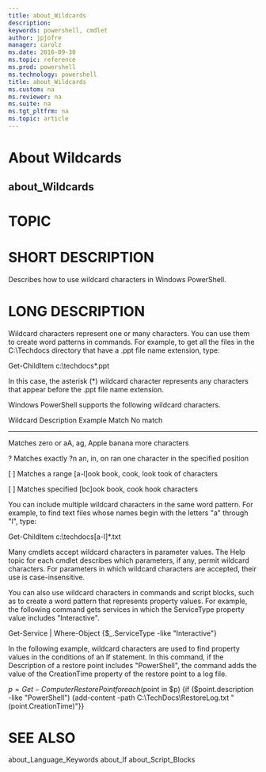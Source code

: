 ```yaml
---
title: about_Wildcards
description: 
keywords: powershell, cmdlet
author: jpjofre
manager: carolz
ms.date: 2016-09-30
ms.topic: reference
ms.prod: powershell
ms.technology: powershell
title: about_Wildcards
ms.custom: na
ms.reviewer: na
ms.suite: na
ms.tgt_pltfrm: na
ms.topic: article
---
```

# About Wildcards
## about_Wildcards
# TOPIC


# SHORT DESCRIPTION

Describes how to use wildcard characters in Windows PowerShell.

# LONG DESCRIPTION

Wildcard characters represent one or many characters. You can use them
to create word patterns in commands. For example, to get all the files
in the C:\Techdocs directory that have a .ppt file name extension, type:

Get-ChildItem c:\techdocs\*.ppt

In this case, the asterisk (*) wildcard character represents any characters
that appear before the .ppt file name extension.

Windows PowerShell supports the following wildcard characters.

Wildcard Description        Example  Match             No match
-------- ------------------ -------- ----------------- --------
Matches zero or    aA, ag, Apple      banana
more characters

?        Matches exactly    ?n       an, in, on        ran
one character in
the specified
position

[ ]      Matches a range    [a-l]ook book, cook, look  took
of characters

[ ]      Matches specified  [bc]ook  book, cook        hook
characters

You can include multiple wildcard characters in the same word pattern.
For example, to find text files whose names begin with the letters "a"
through "l", type:

Get-ChildItem c:\techdocs[a-l]*.txt

Many cmdlets accept wildcard characters in parameter values. The
Help topic for each cmdlet describes which parameters, if any, permit
wildcard characters. For parameters in which wildcard characters are
accepted, their use is case-insensitive.

You can also use wildcard characters in commands and script blocks, such as
to create a word pattern that represents property values. For example, the
following command gets services in which the ServiceType property value
includes "Interactive".

Get-Service | Where-Object {$_.ServiceType -like "Interactive"}

In the following example, wildcard characters are used to find property values
in the conditions of an If statement. In this command, if the Description of a
restore point includes "PowerShell", the command adds the value of the CreationTime
property of the restore point to a log file.

$p = Get-ComputerRestorePoint
foreach ($point in $p)
{if ($point.description -like "PowerShell")
{add-content -path C:\TechDocs\RestoreLog.txt "$($point.CreationTime)"}}

# SEE ALSO

about_Language_Keywords
about_If
about_Script_Blocks

